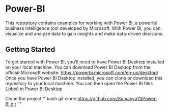 # Power-BI

This repository contains examples for working with Power BI, a powerful business intelligence tool developed by Microsoft. With Power BI, you can visualize and analyze data to gain insights and make data-driven decisions.

## Getting Started

To get started with Power BI, you'll need to have Power BI Desktop installed on your local machine. You can download Power BI Desktop from the official Microsoft website: https://powerbi.microsoft.com/en-us/desktop/
Once you have Power BI Desktop installed, you can clone or download this repository to your local machine. You can then open the Power BI files (.pbix) in Power BI Desktop

Clone the project
'''bash
  git clone https://github.com/Sumayya11/Power-BI.git
'''
